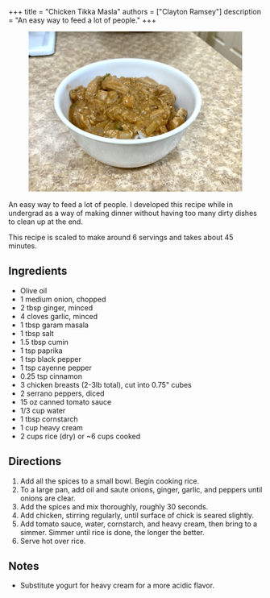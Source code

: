 +++
title = "Chicken Tikka Masla"
authors = ["Clayton Ramsey"]
description = "An easy way to feed a lot of people."
+++

<figure>

![](chicken-tikka-masala.jpg)

</figure>

An easy way to feed a lot of people. I developed this recipe while in
undergrad as a way of making dinner without having too many dirty dishes
to clean up at the end.

This recipe is scaled to make around 6 servings and takes about 45
minutes.

## Ingredients

- Olive oil
- 1 medium onion, chopped
- 2 tbsp ginger, minced
- 4 cloves garlic, minced
- 1 tbsp garam masala
- 1 tbsp salt
- 1.5 tbsp cumin
- 1 tsp paprika
- 1 tsp black pepper
- 1 tsp cayenne pepper
- 0.25 tsp cinnamon
- 3 chicken breasts (2-3lb total), cut into 0.75\" cubes
- 2 serrano peppers, diced
- 15 oz canned tomato sauce
- 1/3 cup water
- 1 tbsp cornstarch
- 1 cup heavy cream
- 2 cups rice (dry) or \~6 cups cooked

## Directions

1.  Add all the spices to a small bowl. Begin cooking rice.
2.  To a large pan, add oil and saute onions, ginger, garlic, and
    peppers until onions are clear.
3.  Add the spices and mix thoroughly, roughly 30 seconds.
4.  Add chicken, stirring regularly, until surface of chick is seared
    slightly.
5.  Add tomato sauce, water, cornstarch, and heavy cream, then bring to
    a simmer. Simmer until rice is done, the longer the better.
6.  Serve hot over rice.

## Notes

- Substitute yogurt for heavy cream for a more acidic flavor.
